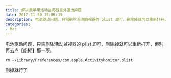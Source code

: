 ```yaml
---
title: 解决黑苹果活动监视器意外退出问题
date: 2017-11-30 15:06:15
description: 电池驱动问题，只需删除活动监视器的 plist 即可，删除掉就可以重新打开，但别再去点【能耗】那一项。
categories: 
- Mac
---
```

电池驱动问题，只需删除活动监视器的 plist 即可，删除掉就可以重新打开，但别再去点【能耗】那一项。
```
rm ~/Library/Preferences/com.apple.ActivityMonitor.plist
```
删掉就行了